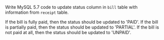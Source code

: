 Write MySQL 5.7 code to update status column in `bill` table with information from `receipt` table.

If the bill is fully paid, then the status should be updated to 'PAID'. If the bill is partially paid, then the status should be updated to 'PARTIAL'. If the bill is not paid at all, then the status should be updated to 'UNPAID'.

